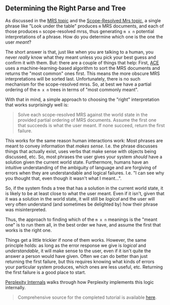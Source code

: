 ## Determining the Right Parse and Tree
As discussed in the [MRS topic](../mrscon/devhowto0010MRS) and the [Scope-Resolved Mrs topic](../mrscon/devhowto0020WellFormedTree), a single phrase like "Look under the table" produces `m` MRS documents, and each of those produces `n` scope-resolved mrss, thus generating `m x n` potential interpretations of a phrase. How do you determine which one is the one the user *meant*?

The short answer is that, just like when you are talking to a human, you never *really* know what they meant unless you pick your best guess and confirm it with them. But: there are a couple of things that help: First, [ACE](http://sweaglesw.org/linguistics/ace/) uses a machine-learning-based algorithm to sort the MRS documents and returns the "most common" ones first. This means the more obscure MRS interpretations will be sorted last. Unfortunately, there is no such mechanism for the scope-resolved mrss. So, at best we have a partial ordering of the `m x n` trees in terms of "most commonly meant". 

With that in mind, a simple approach to choosing the "right" interpretation that works surprisingly well is: 

> Solve each scope-resolved MRS against the world state in the provided partial ordering of MRS documents. Assume the first one that succeeds is what the user meant. If none succeed, return the first failure.

This works for the same reason human interactions work: Most phrases are meant to convey information that *makes sense*. I.e. the phrase discusses things that actually exist, uses verbs that make sense with objects being discussed, etc. So, most phrases the user gives your system *should* have a solution given the current world state. Furthermore, humans have an intuitive understanding of the ambiguity of language and are forgiving of errors when they are understandable and logical failures. I.e. "I can see why you thought that, even though it wasn't what I meant...". 

So, if the system finds a tree that has a solution in the current world state, it is likely to be at least close to what the user meant. Even if it isn't, given that it was a solution in the world state, it will still be *logical* and the user will very often understand (and sometimes be delighted by) how their phrase was misinterpreted.

Thus, the approach to finding which of the `m x n` meanings is the "meant one" is to run them all, in the best order we have, and assume the first that works is the right one.

Things get a little trickier if none of them works. However, the same principle holds: as long as the error response we give is *logical* and *understandable*, it will make sense to the user, even if it isn't quite the answer a person would have given. Often we can do better than just returning the first failure, but this requires knowing what kinds of errors your particular system produces, which ones are less useful, etc. Returning the first failure is a good place to start.

[Perplexity Internals](../pxint/pxint0071WhichParseAndTree) walks through how Perplexity implements this logic internally.

> Comprehensive source for the completed tutorial is available [here](https://github.com/EricZinda/Perplexity).
